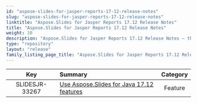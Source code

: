 ```yaml
---
id: "aspose-slides-for-jasper-reports-17-12-release-notes"
slug: "aspose-slides-for-jasper-reports-17-12-release-notes"
linktitle: "Aspose.Slides for Jasper Reports 17.12 Release Notes"
title: "Aspose.Slides for Jasper Reports 17.12 Release Notes"
weight: 10
description: "Aspose.Slides for Jasper Reports 17.12 Release Notes – the latest updates and fixes."
type: "repository"
layout: "release"
family_listing_page_title: "Aspose.Slides for Jasper Reports 17.12 Release Notes"
---
```


|**Key** |**Summary** |**Category** |
| :-: | :- | :-: |
|SLIDESJR-33267|[Use Aspose.Slides for Java 17.12 features](/slides/java/release-notes/2017/aspose-slides-for-java-17-12-release-notes/)|Feature|

